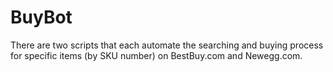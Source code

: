 # BuyBot

There are two scripts that each automate the searching and buying process for specific items (by SKU number) on BestBuy.com and Newegg.com.
